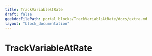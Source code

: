 ```yaml
---
title: TrackVariableAtRate
draft: false
geekdocFilePath: portal_blocks/TrackVariableAtRate/docs/extra.md
layout: "block_documentation"
---
```

# TrackVariableAtRate